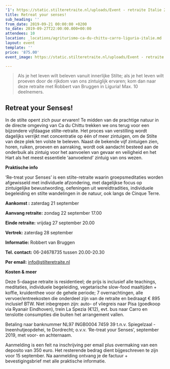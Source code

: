 ```yaml
---
'1': https://static.stilteretraite.nl/uploads/Event - retraite Italie 2.jpg
title: Retreat your senses!
sub_heading: ''
from_date: 2019-09-21 00:00:00 +0200
to_date: 2019-09-27T22:00:00.000+00:00
attendees: 10
location: _locations/agriturismo-ca-du-chittu-carro-liguria-italie.md
layout: event
template: ''
price: '875.00'
event_image: https://static.stilteretraite.nl/uploads/Event - retraite Italie 2.jpg

---
```

> Als je het leven wilt beleven vanuit innerlijke Stilte; als je het leven wilt proeven door de rijkdom van ons zintuiglijk ervaren; kom dan naar deze retraite met Robbert van Bruggen in Liguria! Max. 10 deelnemers.

## **Retreat your Senses!**

In de stilte opent zich puur ervaren! Te midden van de prachtige natuur in de directe omgeving van Ca du Chittu trekken we ons terug voor een bijzondere vijfdaagse stilte-retraite. Het proces van verstilling wordt dagelijks verrijkt met concentratie op één of meer zintuigen, om de Stilte van deze plek ten volste te beleven. Naast de bekende vijf zintuigen zien, horen, ruiken, proeven en aanraking, wordt ook aandacht besteed aan de onderbuik als zintuig voor het aanvoelen van gevaar en veiligheid en het Hart als het meest essentiele ‘aanvoelend’ zintuig van ons wezen.

**Praktische info**

‘Re-treat your Senses’ is een stilte-retraite waarin groepsmeditaties worden afgewisseld met individuele afzondering, met dagelijkse focus op zintuigelijke bewustwording, oefeningen uit wereldtradities, individuele begeleiding en stilte wandelingen in de natuur, ook langs de Cinque Terre.

**Aankomst :** zaterdag 21 september

**Aanvang retraite:** zondag 22 september 17.00

**Einde retraite:** vrijdag 27 september 20.00

**Vertrek:** zaterdag 28 september

**Informatie:** Robbert van Bruggen

**Tel. contact:** 06-24678735 tussen 20.00-20.30

**Per email:** info@stilteretraite.nl

**Kosten & meer**

Deze 5-daagse retraite is residentieel; de prijs is inclusief alle teachings, meditaties, individuele begeleiding, vegetarische slow-food maaltijden + koﬃe, kruidenthee voor de gehele periode; 7 overnachtingen, alle vervoer/entreekosten die onderdeel zijn van de retraite en bedraagt € 895 inclusief BTW. Niet inbegrepen zijn: auto- of vliegreis naar Pisa (goedkoop via Ryanair Eindhoven), trein La Spezia (€12), evt. bus naar Carro en tenslotte consumpties die buiten het arrangement vallen.

Betaling naar banknummer NL97 INGB0004 7459 39 t.n.v. Spiegelzaal - Ineenhutjeopdehei, te Dordrecht; o.v.v. ‘Re-treat your Senses’, september 2019, met voor- en achternaam.

Aanmelding is een feit na inschrijving per email plus overmaking van een deposito van 350 euro. Het resterende bedrag dient bijgeschreven te zijn voor 15 september. Na aanmelding ontvang je de factuur + bevestigingsbrief met alle praktische informatie.